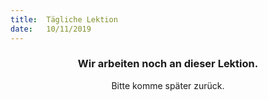 ```yaml
---
title:  Tägliche Lektion
date:   10/11/2019
---
```


### <center>Wir arbeiten noch an dieser Lektion.</center>
<center>Bitte komme später zurück.</center>